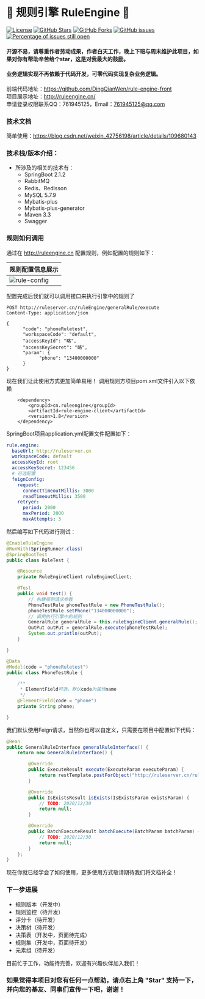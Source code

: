 # 📌 规则引擎 RuleEngine 📌
[![License](https://img.shields.io/badge/license-Apache%202-4EB1BA.svg)](https://www.apache.org/licenses/LICENSE-2.0.html)
[![GitHub Stars](https://img.shields.io/github/stars/DingQianWen/rule-engine)](https://github.com/DingQianWen/rule-engine/stargazers)
[![GitHub Forks](https://img.shields.io/github/forks/DingQianWen/rule-engine)](https://github.com/DingQianWen/rule-engine/fork)
[![GitHub issues](https://img.shields.io/github/issues/DingQianWen/rule-engine.svg)](https://github.com/DingQianWen/rule-engine/issues)
[![Percentage of issues still open](http://isitmaintained.com/badge/open/DingQianWen/rule-engine.svg)](https://github.com/DingQianWen/rule-engine/issues "Percentage of issues still open")
#### 开源不易，请尊重作者劳动成果，作者白天工作，晚上下班与周末维护此项目，如果对你有帮助辛苦给个star，这是对我最大的鼓励。

#### 业务逻辑实现不再依赖于代码开发，可零代码实现复杂业务逻辑。

前端代码地址：https://github.com/DingQianWen/rule-engine-front  
项目展示地址：http://ruleengine.cn/   
申请登录权限联系QQ：761945125，Email：761945125@qq.com

### 技术文档
简单使用：https://blog.csdn.net/weixin_42756198/article/details/109680143  

### 技术栈/版本介绍：
- 所涉及的相关的技术有：
    - SpringBoot 2.1.2
    - RabbitMQ
    - Redis、Redisson
    - MySQL 5.7.9
    - Mybatis-plus
    - Mybatis-plus-generator
    - Maven 3.3
    - Swagger  

### 规则如何调用
通过在 http://ruleengine.cn 配置规则，例如配置的规则如下：  

| 规则配置信息展示 |
|---|
| ![rule-config](https://boot-rule.oss-cn-beijing.aliyuncs.com/rule-config.png)|


配置完成后我们就可以调用接口来执行引擎中的规则了  
```
POST http://ruleserver.cn/ruleEngine/generalRule/execute
Content-Type: application/json

{
      "code": "phoneRuletest",
      "workspaceCode": "default",
      "accessKeyId": "略", 
      "accessKeySecret": "略",
      "param": {
            "phone": "13400000000"
      }
}
```

现在我们让此使用方式更加简单易用！
调用规则方项目pom.xml文件引入以下依赖
```pom
    <dependency>
        <groupId>cn.ruleengine</groupId>
        <artifactId>rule-engine-client</artifactId>
        <version>1.8</version>
    </dependency>
```
SpringBoot项目application.yml配置文件配置如下：
```yml
rule.engine:
  baseUrl: http://ruleserver.cn
  workspaceCode: default
  accessKeyId: root
  accessKeySecret: 123456
  # 可选配置
  feignConfig:
    request:
      connectTimeoutMillis: 3000
      readTimeoutMillis: 3500
    retryer:
      period: 2000
      maxPeriod: 2000
      maxAttempts: 3
```
然后编写如下代码进行测试：  
```java
@EnableRuleEngine
@RunWith(SpringRunner.class)
@SpringBootTest
public class RuleTest {

    @Resource
    private RuleEngineClient ruleEngineClient;

    @Test
    public void test() {
        // 构建规则请求参数
        PhoneTestRule phoneTestRule = new PhoneTestRule();
        phoneTestRule.setPhone("134000000000");
        // 调用执行引擎中的规则
        GeneralRule generalRule = this.ruleEngineClient.generalRule();
        OutPut outPut = generalRule.execute(phoneTestRule);
        System.out.println(outPut);
    }

}

@Data
@Model(code = "phoneRuletest")
public class PhoneTestRule {

    /**
     * ElementField可选，默认code为属性name
     */
    @ElementField(code = "phone")
    private String phone;

}
```

我们默认使用Feign请求，当然你也可以自定义，只需要在项目中配置如下代码：
```java
@Bean
public GeneralRuleInterface generalRuleInterface() {
    return new GeneralRuleInterface() {

        @Override
        public ExecuteResult execute(ExecuteParam executeParam) {
            return restTemplate.postForObject("http://ruleserver.cn/ruleEngine/generalRule/execute", executeParam, ExecuteResult.class);
        }

        @Override
        public IsExistsResult isExists(IsExistsParam existsParam) {
            // TODO: 2020/12/30  
            return null;
        }

        @Override
        public BatchExecuteResult batchExecute(BatchParam batchParam) {
            // TODO: 2020/12/30  
            return null;
        }
    };
}
```
现在你就已经学会了如何使用，更多使用方式敬请期待我们将文档补全！


### 下一步进展
 - 规则版本（开发中）  
 - 规则监控（待开发）  
 - 评分卡（待开发）  
 - 决策树（待开发）   
 - 决策表（开发中，页面待完成）   
 - 规则集（开发中，页面待开发）
 - 元素组（待开发）

目前忙于工作，功能待完善，欢迎有兴趣伙伴加入我们！
 
### 如果觉得本项目对您有任何一点帮助，请点右上角 "Star" 支持一下， 并向您的基友、同事们宣传一下吧，谢谢！

